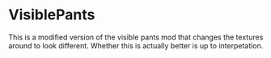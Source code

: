 # VisiblePants
This is a modified version of the visible pants mod that changes the textures around to look different.  Whether this is actually better is up to interpetation.
